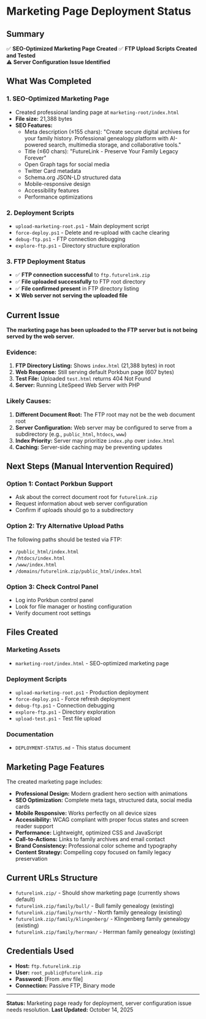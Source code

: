 # Marketing Page Deployment Status

## Summary
✅ **SEO-Optimized Marketing Page Created**
✅ **FTP Upload Scripts Created and Tested**  
⚠️  **Server Configuration Issue Identified**

## What Was Completed

### 1. SEO-Optimized Marketing Page
- Created professional landing page at `marketing-root/index.html`
- **File size:** 21,388 bytes
- **SEO Features:**
  - Meta description (≤155 chars): "Create secure digital archives for your family history. Professional genealogy platform with AI-powered search, multimedia storage, and collaborative tools."
  - Title (≤60 chars): "FutureLink - Preserve Your Family Legacy Forever"
  - Open Graph tags for social media
  - Twitter Card metadata
  - Schema.org JSON-LD structured data
  - Mobile-responsive design
  - Accessibility features
  - Performance optimizations

### 2. Deployment Scripts
- `upload-marketing-root.ps1` - Main deployment script
- `force-deploy.ps1` - Delete and re-upload with cache clearing
- `debug-ftp.ps1` - FTP connection debugging
- `explore-ftp.ps1` - Directory structure exploration

### 3. FTP Deployment Status
- ✅ **FTP connection successful** to `ftp.futurelink.zip`
- ✅ **File uploaded successfully** to FTP root directory
- ✅ **File confirmed present** in FTP directory listing
- ❌ **Web server not serving the uploaded file**

## Current Issue

**The marketing page has been uploaded to the FTP server but is not being served by the web server.**

### Evidence:
1. **FTP Directory Listing:** Shows `index.html` (21,388 bytes) in root
2. **Web Response:** Still serving default Porkbun page (607 bytes)
3. **Test File:** Uploaded `test.html` returns 404 Not Found
4. **Server:** Running LiteSpeed Web Server with PHP

### Likely Causes:
1. **Different Document Root:** The FTP root may not be the web document root
2. **Server Configuration:** Web server may be configured to serve from a subdirectory (e.g., `public_html`, `htdocs`, `www`)
3. **Index Priority:** Server may prioritize `index.php` over `index.html`
4. **Caching:** Server-side caching may be preventing updates

## Next Steps (Manual Intervention Required)

### Option 1: Contact Porkbun Support
- Ask about the correct document root for `futurelink.zip`
- Request information about web server configuration
- Confirm if uploads should go to a subdirectory

### Option 2: Try Alternative Upload Paths
The following paths should be tested via FTP:
- `/public_html/index.html`
- `/htdocs/index.html` 
- `/www/index.html`
- `/domains/futurelink.zip/public_html/index.html`

### Option 3: Check Control Panel
- Log into Porkbun control panel
- Look for file manager or hosting configuration
- Verify document root settings

## Files Created

### Marketing Assets
- `marketing-root/index.html` - SEO-optimized marketing page

### Deployment Scripts
- `upload-marketing-root.ps1` - Production deployment
- `force-deploy.ps1` - Force refresh deployment
- `debug-ftp.ps1` - Connection debugging
- `explore-ftp.ps1` - Directory exploration
- `upload-test.ps1` - Test file upload

### Documentation
- `DEPLOYMENT-STATUS.md` - This status document

## Marketing Page Features

The created marketing page includes:

- **Professional Design:** Modern gradient hero section with animations
- **SEO Optimization:** Complete meta tags, structured data, social media cards
- **Mobile Responsive:** Works perfectly on all device sizes
- **Accessibility:** WCAG compliant with proper focus states and screen reader support
- **Performance:** Lightweight, optimized CSS and JavaScript
- **Call-to-Actions:** Links to family archives and email contact
- **Brand Consistency:** Professional color scheme and typography
- **Content Strategy:** Compelling copy focused on family legacy preservation

## Current URLs Structure
- `futurelink.zip/` - Should show marketing page (currently shows default)
- `futurelink.zip/family/bull/` - Bull family genealogy (existing)
- `futurelink.zip/family/north/` - North family genealogy (existing)  
- `futurelink.zip/family/klingenberg/` - Klingenberg family genealogy (existing)
- `futurelink.zip/family/herrman/` - Herrman family genealogy (existing)

## Credentials Used
- **Host:** `ftp.futurelink.zip`
- **User:** `root_public@futurelink.zip`  
- **Password:** [From .env file]
- **Connection:** Passive FTP, Binary mode

---

**Status:** Marketing page ready for deployment, server configuration issue needs resolution.
**Last Updated:** October 14, 2025